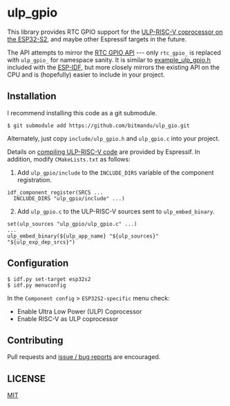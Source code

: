 # ulp_gpio

This library provides RTC GPIO support for the [ULP-RISC-V coprocessor
on the ESP32-S2][1], and maybe other Espressif targets in the future.

The API attempts to mirror the [RTC GPIO API][2] --- only `rtc_gpio_`
is replaced with `ulp_gpio_` for namespace sanity. It is similar to
[example_ulp_gpio.h][3] included with the [ESP-IDF][4], but more
closely mirrors the existing API on the CPU and is (hopefully) easier
to include in your project.

## Installation

I recommend installing this code as a git submodule.

	$ git submodule add https://github.com/bitmandu/ulp_gio.git

Alternately, just copy `include/ulp_gpio.h` and `ulp_gpio.c` into your
project.

Details on [compiling ULP-RISC-V code][3] are provided by Espressif.
In addition, modify `CMakeLists.txt` as follows:

1. Add `ulp_gpio/include` to the `INCLUDE_DIRS` variable of the
   component registration.

````
idf_component_register(SRCS ...
  INCLUDE_DIRS "ulp_gpio/include" ...)
````
2. Add `ulp_gpio.c` to the ULP-RISC-V sources sent to
   `ulp_embed_binary`.

````
set(ulp_sources "ulp_gpio/ulp_gpio.c" ...)
...
ulp_embed_binary(${ulp_app_name} "${ulp_sources}" "${ulp_exp_dep_srcs}")
````

## Configuration

    $ idf.py set-target esp32s2
    $ idf.py menuconfig

In the `Component config` > `ESP32S2-specific` menu check:

- Enable Ultra Low Power (ULP) Coprocessor
- Enable RISC-V as ULP coprocessor

## Contributing

Pull requests and [issue / bug reports](issues/) are encouraged.

## LICENSE

[MIT](LICENSE)


[1]: https://docs.espressif.com/projects/esp-idf/en/latest/esp32s2/api-guides/ulp-risc-v.html
[2]: https://docs.espressif.com/projects/esp-idf/en/latest/esp32s2/api-reference/peripherals/gpio.html#api-reference-rtc-gpio
[3]: https://github.com/espressif/esp-idf/blob/master/examples/system/ulp_riscv/main/ulp/example_ulp_gpio.h
[4]: https://github.com/espressif/esp-idf/tree/master/examples/system/ulp_riscv
[5]: https://docs.espressif.com/projects/esp-idf/en/latest/esp32s2/api-guides/ulp-risc-v.html#compiling-the-ulp-risc-v-code
